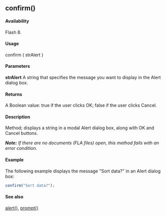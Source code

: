 ## confirm()

#### Availability

Flash 8.

#### Usage

confirm ( strAlert )

#### Parameters

**strAlert** A string that specifies the message you want to display in the Alert dialog box.

#### Returns

A Boolean value: true if the user clicks OK; false if the user clicks Cancel.

#### Description

Method; displays a string in a modal Alert dialog box, along with OK and Cancel buttons.

***Note:** If there are no documents (FLA files) open, this method fails with an error condition.*

#### Example

The following example displays the message "Sort data?" in an Alert dialog box:

```javascript
confirm("Sort data?");
```

#### See also

[alert()](../Top-Level_Functions_and_Methods/alert.md), [prompt()](../Top-Level_Functions_and_Methods/prompt.md)
